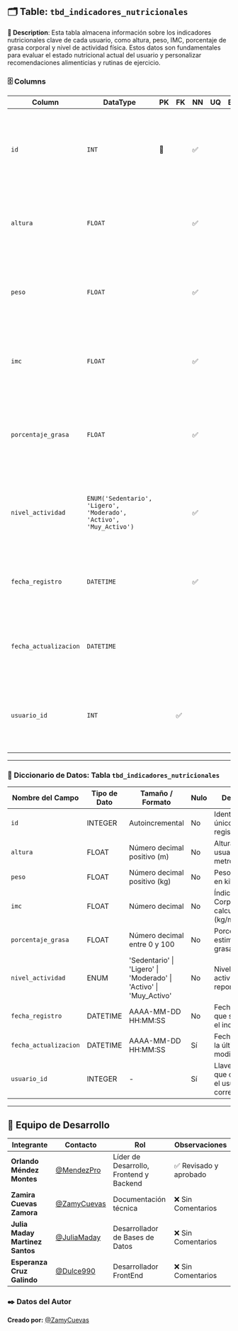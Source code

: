 ## 🗂️ Table: `tbd_indicadores_nutricionales`

**📝 Description**: Esta tabla almacena información sobre los indicadores nutricionales clave de cada usuario, como altura, peso, IMC, porcentaje de grasa corporal y nivel de actividad física. Estos datos son fundamentales para evaluar el estado nutricional actual del usuario y personalizar recomendaciones alimenticias y rutinas de ejercicio.

### 🗄️ Columns

| Column               | DataType                                                                 | PK  | FK | NN  | UQ | BIN | UN | ZF | AI  | Default                            | Comment |
|----------------------|--------------------------------------------------------------------------|-----|----|-----|----|-----|----|----|-----|-------------------------------------|---------|
| `id`                 | `INT`                                                                    | 🔑  |    | ✅  |    |     | ✅ |    | ✅  |                                     | Descripción: Identificador único del indicador nutricional.<br>Naturaleza: Numérico.<br>Dominio: Entero positivo autoincrementable. |
| `altura`             | `FLOAT`                                                                  |     |    | ✅  |    |     | ✅ |    |     |                                     | Descripción: Altura del usuario en metros.<br>Naturaleza: Cuantitativo.<br>Dominio: Número decimal positivo. |
| `peso`               | `FLOAT`                                                                  |     |    | ✅  |    |     | ✅ |    |     |                                     | Descripción: Peso corporal del usuario en kilogramos.<br>Naturaleza: Cuantitativo.<br>Dominio: Número decimal positivo. |
| `imc`                | `FLOAT`                                                                  |     |    | ✅  |    |     | ✅ |    |     |                                     | Descripción: Índice de masa corporal (IMC) del usuario.<br>Naturaleza: Cuantitativo.<br>Dominio: Número decimal calculado. |
| `porcentaje_grasa`   | `FLOAT`                                                                  |     |    | ✅  |    |     | ✅ |    |     |                                     | Descripción: Porcentaje estimado de grasa corporal.<br>Naturaleza: Cuantitativo.<br>Dominio: Número decimal entre 0 y 100. |
| `nivel_actividad`    | `ENUM('Sedentario', 'Ligero', 'Moderado', 'Activo', 'Muy_Activo')`       |     |    | ✅  |    |     |    |    |     |                                     | Descripción: Nivel de actividad física habitual del usuario.<br>Naturaleza: Cualitativo.<br>Dominio: Enumerado. |
| `fecha_registro`     | `DATETIME`                                                               |     |    | ✅  |    |     |    |    |     | `CURRENT_TIMESTAMP`                | Descripción: Fecha y hora de registro del indicador.<br>Naturaleza: Cuantitativo.<br>Dominio: Fecha y hora actual. |
| `fecha_actualizacion`| `DATETIME`                                                               |     |    |     |    |     |    |    |     | `CURRENT_TIMESTAMP` (on update)   | Descripción: Fecha y hora de la última actualización.<br>Naturaleza: Cuantitativo.<br>Dominio: Fecha y hora. |
| `usuario_id`         | `INT`                                                                    |     | ✅ |     |    |     | ✅ |    |     |                                     | Descripción: Identificador del usuario asociado.<br>Naturaleza: Numérico.<br>Dominio: Llave foránea hacia `tbb_usuarios.id`. |

---

### 📘 Diccionario de Datos: Tabla `tbd_indicadores_nutricionales`

| **Nombre del Campo**      | **Tipo de Dato** | **Tamaño / Formato**                                           | **Nulo** | **Descripción**                                                              |
|---------------------------|------------------|----------------------------------------------------------------|----------|-------------------------------------------------------------------------------|
| `id`                      | INTEGER          | Autoincremental                                                | No       | Identificador único del registro.                                            |
| `altura`                  | FLOAT            | Número decimal positivo (m)                                    | No       | Altura del usuario en metros.                                                |
| `peso`                    | FLOAT            | Número decimal positivo (kg)                                   | No       | Peso del usuario en kilogramos.                                              |
| `imc`                     | FLOAT            | Número decimal                                                 | No       | Índice de Masa Corporal calculado (kg/m²).                                   |
| `porcentaje_grasa`        | FLOAT            | Número decimal entre 0 y 100                                   | No       | Porcentaje estimado de grasa corporal.                                       |
| `nivel_actividad`         | ENUM             | 'Sedentario' \| 'Ligero' \| 'Moderado' \| 'Activo' \| 'Muy_Activo' | No       | Nivel de actividad física reportado.                                         |
| `fecha_registro`          | DATETIME         | AAAA-MM-DD HH:MM:SS                                            | No       | Fecha y hora en que se registró el indicador.                                |
| `fecha_actualizacion`     | DATETIME         | AAAA-MM-DD HH:MM:SS                                            | Sí       | Fecha y hora de la última modificación.                                      |
| `usuario_id`              | INTEGER          | -                                                              | Sí       | Llave foránea que conecta con el usuario correspondiente.                    |

---

## 👥 Equipo de Desarrollo  

| Integrante | Contacto | Rol | Observaciones |
|------------|----------|----------------------------|------------------|
| **Orlando Méndez Montes** | [@MendezPro](https://github.com/MendezPro) | Líder de Desarrollo, Frontend y Backend | ✅ Revisado y aprobado |
| **Zamira Cuevas Zamora** | [@ZamyCuevas](https://github.com/ZamyCuevas) | Documentación técnica | ❌ Sin Comentarios |
| **Julia Maday Martinez Santos** | [@JuliaMaday](https://github.com/JuliaMaday) | Desarrollador de Bases de Datos | ❌ Sin Comentarios |
| **Esperanza Cruz Galindo** | [@Dulce990](https://github.com/Dulce990) | Desarrollador FrontEnd | ❌ Sin Comentarios |

### ✒️ **Datos del Autor**

**Creado por:** [@ZamyCuevas](https://github.com/ZamyCuevas)

